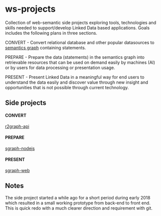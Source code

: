 # ws-projects
Collection of web-semantic side projects exploring tools, technologies and skills needed to support/develop Linked Data based applications. Goals includes the following plans in three sections.

CONVERT - Convert relational database and other popular datasources to [semantics graph](http://www.linkeddatatools.com/introducing-rdf) containing statements.

PREPARE - Prepare the data (statements) in the semantics graph into retrievable resources that can be used on demand easily by machines (AI) or by users for data processing or presentation usage.

PRESENT - Present Linked Data in a meaningful way for end users to understand the data easily and discover value through new insight and opportunities that is not possible through current technology.


## Side projects
#### CONVERT
[r2graph-api](https://github.com/jiefenn8/r2graph-api)

#### PREPARE
[sgraph-nodejs](https://github.com/jiefenn8/sgraph-nodejs)

#### PRESENT
[sgraph-web](https://github.com/jiefenn8/sgraph-web)

## Notes
The side project started a while ago for a short period during early 2018 which resulted in a small working prototype from back-end to front end. This is quick redo with a much clearer direction and requirement with git.
